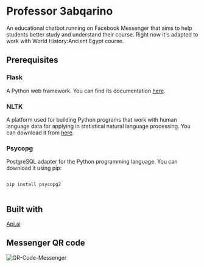 # Professor 3abqarino
An educational chatbot running on Facebook Messenger that aims to help students better study and understand their course. Right now it's adapted to work with World History:Ancient Egypt course.

## Prerequisites
### Flask
A Python web framework. You can find its documentation <a href="http://flask.pocoo.org/docs/0.12/">here</a>.

### NLTK
A platform used for building Python programs that work with human language data for applying in statistical natural language processing. You can download it from <a href="https://pypi.python.org/pypi/nltk">here</a>.

### Psycopg
PostgreSQL adapter for the Python programming language. You can download it using pip:
<pre>
<code>
pip install psycopg2
</code>
</pre>



## Built with
<a href="https://api.ai">Api.ai</a>


## Messenger QR code
![QR-Code-Messenger](https://www.mediafire.com/?nyt53ykbf051k01)


